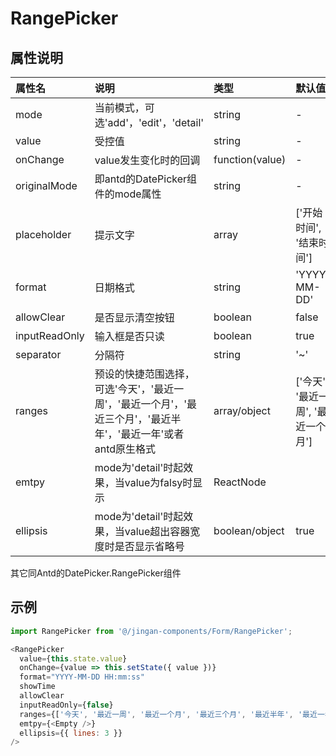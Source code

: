 # RangePicker

## 属性说明

| 属性名 | 说明 | 类型 | 默认值 |
| :- | :- | :- | :- |
| mode | 当前模式，可选'add'，'edit'，'detail' | string | - |
| value | 受控值 | string | - |
| onChange | value发生变化时的回调 | function(value) | - |
| originalMode | 即antd的DatePicker组件的mode属性 | string | - |
| placeholder | 提示文字 | array | ['开始时间', '结束时间'] |
| format | 日期格式 | string | 'YYYY-MM-DD' |
| allowClear | 是否显示清空按钮 | boolean | false |
| inputReadOnly | 输入框是否只读 | boolean | true |
| separator | 分隔符 | string | '~' |
| ranges | 预设的快捷范围选择，可选'今天'，'最近一周'，'最近一个月'，'最近三个月'，'最近半年'，'最近一年'或者antd原生格式 | array/object | ['今天', '最近一周', '最近一个月'] |
| emtpy | mode为'detail'时起效果，当value为falsy时显示 | ReactNode | <EmptyText /> |
| ellipsis | mode为'detail'时起效果，当value超出容器宽度时是否显示省略号 | boolean/object  | true |
其它同Antd的DatePicker.RangePicker组件

## 示例

```js
import RangePicker from '@/jingan-components/Form/RangePicker';

<RangePicker
  value={this.state.value}
  onChange={value => this.setState({ value })}
  format="YYYY-MM-DD HH:mm:ss"
  showTime
  allowClear
  inputReadOnly={false}
  ranges={['今天', '最近一周', '最近一个月', '最近三个月', '最近半年', '最近一年']}
  emtpy={<Empty />}
  ellipsis={{ lines: 3 }}
/>
```